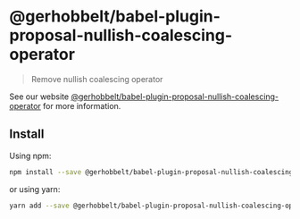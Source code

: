 # @gerhobbelt/babel-plugin-proposal-nullish-coalescing-operator

> Remove nullish coalescing operator

See our website [@gerhobbelt/babel-plugin-proposal-nullish-coalescing-operator](https://new.babeljs.io/docs/en/next/babel-plugin-proposal-nullish-coalescing-operator.html) for more information.

## Install

Using npm:

```sh
npm install --save @gerhobbelt/babel-plugin-proposal-nullish-coalescing-operator
```

or using yarn:

```sh
yarn add --save @gerhobbelt/babel-plugin-proposal-nullish-coalescing-operator
```
